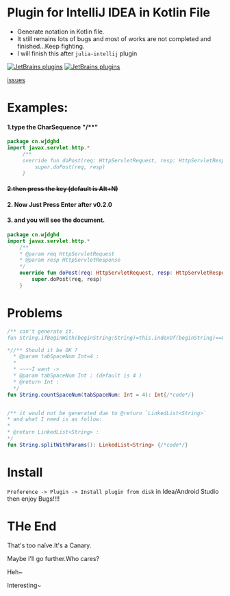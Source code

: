 # Plugin for IntelliJ IDEA in Kotlin File

- Generate notation in Kotlin file.
- It still remains lots of bugs and most of works are not completed and finished...Keep fighting.
- I will finish this after `julia-intellij` plugin

[![JetBrains plugins](https://img.shields.io/jetbrains/plugin/v/9781-bugkotlindocument.svg)](https://plugins.jetbrains.com/plugin/9781-bugkotlindocument)
[![JetBrains plugins](https://img.shields.io/jetbrains/plugin/d/9781-bugkotlindocument.svg)](https://plugins.jetbrains.com/plugin/9781-bugkotlindocument)

[issues](https://github.com/zxj5470/BugKotlinDocument/issues)



# Examples:
#### 1.type the CharSequence "/**"
```kotlin
package cn.wjdghd
import javax.servlet.http.*
     /**
     override fun doPost(req: HttpServletRequest, resp: HttpServletResponse) {
         super.doPost(req, resp)
     }
```
#### <del>2.then press the key (default is Alt+N)</del>
#### 2. Now Just Press Enter after v0.2.0
#### 3. and you will see the document.
```kotlin
package cn.wjdghd
import javax.servlet.http.*
    /**
    * @param req HttpServletRequest
    * @param resp HttpServletResponse
    */
    override fun doPost(req: HttpServletRequest, resp: HttpServletResponse) {
        super.doPost(req, resp)
    }
```
# <a name="Problems"></a>Problems
```kotlin
/** can't generate it.
fun String.ifBeginWith(beginString:String)=this.indexOf(beginString)==0

*//** Should it be OK ?
  * @param tabSpaceNum Int=4 : 
  * 
  * ~~~~I want ->
  * @param tabSpaceNum Int : (default is 4 ) 
  * @return Int :
  */
fun String.countSpaceNum(tabSpaceNum: Int = 4): Int{/*code*/}


/** it would not be generated due to @return `LinkedList<String>`
* and what I need is as follow:
* 
* @return LinkedList<String> :
*/
fun String.splitWithParams(): LinkedList<String> {/*code*/}

```

# Install
 
`Preference -> Plugin -> Install plugin from disk` in Idea/Android Studio
then enjoy Bugs!!!!

# THe End

That's too naïve.It's a Canary.

Maybe I'll go further.Who cares?

Heh~

Interesting~

